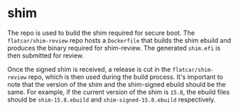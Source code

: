 shim
====

The repo is used to build the shim required for secure boot. The `flatcar/shim-review`
repo hosts a `Dockerfile` that builds the shim ebuild and produces the binary
required for shim-review. The generated `shim.efi` is then submitted for review.

Once the signed shim is received, a release is cut in the `flatcar/shim-review`
repo, which is then used during the build process. It's important to note that
the version of the shim and the shim-signed ebuild should be the same. For
example, if the current version of the shim is `15.8`, the ebuild files should
be `shim-15.8.ebuild` and `shim-signed-15.8.ebuild` respectively.
